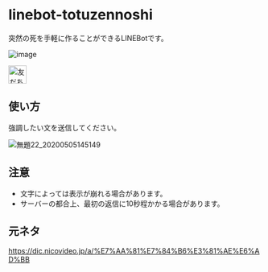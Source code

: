 # linebot-totuzennoshi
突然の死を手軽に作ることができるLINEBotです。

![image](https://user-images.githubusercontent.com/44780846/81030955-a1a70300-8ec5-11ea-81bc-b2a2bb59e0dc.png)

<a href="https://lin.ee/2OnfDEwtE"><img src="https://scdn.line-apps.com/n/line_add_friends/btn/ja.png" alt="友だち追加" height="36" border="0"></a>

## 使い方
強調したい文を送信してください。

![無題22_20200505145149](https://user-images.githubusercontent.com/44780846/81038126-f5bee100-8edf-11ea-9eb2-4f1b1549fb14.png)

## 注意
- 文字によっては表示が崩れる場合があります。
- サーバーの都合上、最初の返信に10秒程かかる場合があります。

## 元ネタ
https://dic.nicovideo.jp/a/%E7%AA%81%E7%84%B6%E3%81%AE%E6%AD%BB
